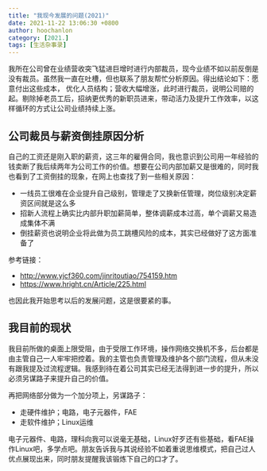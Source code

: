 ```yaml
---
title: "我现今发展的问题(2021)"
date: 2021-11-22 13:06:30 +0800
author: hoochanlon
category: [2021.]
tags: [生活杂事录]
---
```


我所在公司曾在业绩营收突飞猛进巨增时进行内部裁员，现今业绩不如以前反倒是没有裁员。虽然我一直在吐槽，但也联系了朋友帮忙分析原因。得出结论如下：愿意付出这些成本， 优化人员结构；营收大幅增涨，此时进行裁员，说明公司赔的起。剔除掉老员工后，招纳更优秀的新职员进来，带动活力及提升工作效率，以这样循环的方式让公司业绩持续上涨。

<!-- more -->

## 公司裁员与薪资倒挂原因分析

自己的工资还是刚入职的薪资，这三年的雇佣合同，我也意识到公司用一年经验的钱卖断了我后续两年为公司工作的价值。想要在公司内部加薪又是很难的，同时我也看到了工资倒挂的现象，在网上也查找了到一些相关原因：

* 一线员工很难在企业提升自己级别，管理走了又换新任管理，岗位级别决定薪资区间就是这么多
* 招新人流程上确实比内部升职加薪简单，整体调薪成本过高，单个调薪又易造成集体不满
* 倒挂薪资也说明企业将此做为员工跳槽风险的成本，其实已经做好了这方面准备了

参考链接：

* http://www.yjcf360.com/jinritoutiao/754159.htm
* https://www.hright.cn/Article/225.html

也因此我开始思考以后的发展问题，这是很要紧的事。

## 我目前的现状

我目前所做的桌面上限受阻，由于受限工作环境，操作网络交换机不多，后台都是由主管自己一人牢牢把控着。我的主管也负责管理及维护各个部门流程，但从未没有跟我提及过流程逻辑。我感到待在着公司其实已经无法得到进一步的提升，所以必须另谋路子来提升自己的价值。

再把网络部分做为一个加分项上，另谋路子：

* 走硬件维护；电路，电子元器件，FAE
* 走软件维护；Linux运维

电子元器件、电路，理科向我可以说毫无基础，Linux好歹还有些基础，看FAE操作Linux吧，多学点吧。朋友告诉我与其说经验不如着重说思维模式，把自己过人优点展现出来，同时朋友提醒我该锻炼下自己的口才了。
